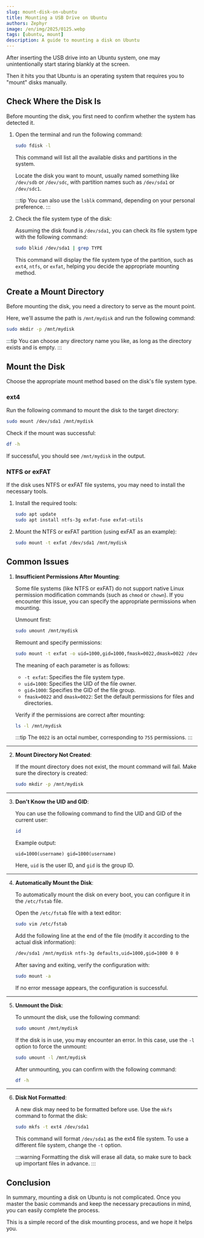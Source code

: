 ```yaml
---
slug: mount-disk-on-ubuntu
title: Mounting a USB Drive on Ubuntu
authors: Zephyr
image: /en/img/2025/0125.webp
tags: [ubuntu, mount]
description: A guide to mounting a disk on Ubuntu
---
```


After inserting the USB drive into an Ubuntu system, one may unintentionally start staring blankly at the screen.

Then it hits you that Ubuntu is an operating system that requires you to "mount" disks manually.

<!-- truncate -->

## Check Where the Disk Is

Before mounting the disk, you first need to confirm whether the system has detected it.

1. Open the terminal and run the following command:

   ```bash
   sudo fdisk -l
   ```

   This command will list all the available disks and partitions in the system.

   Locate the disk you want to mount, usually named something like `/dev/sdb` or `/dev/sdc`, with partition names such as `/dev/sda1` or `/dev/sdc1`.

   :::tip
   You can also use the `lsblk` command, depending on your personal preference.
   :::

2. Check the file system type of the disk:

   Assuming the disk found is `/dev/sda1`, you can check its file system type with the following command:

   ```bash
   sudo blkid /dev/sda1 | grep TYPE
   ```

   This command will display the file system type of the partition, such as `ext4`, `ntfs`, or `exfat`, helping you decide the appropriate mounting method.

## Create a Mount Directory

Before mounting the disk, you need a directory to serve as the mount point.

Here, we'll assume the path is `/mnt/mydisk` and run the following command:

```bash
sudo mkdir -p /mnt/mydisk
```

:::tip
You can choose any directory name you like, as long as the directory exists and is empty.
:::

## Mount the Disk

Choose the appropriate mount method based on the disk's file system type.

### ext4

Run the following command to mount the disk to the target directory:

```bash
sudo mount /dev/sda1 /mnt/mydisk
```

Check if the mount was successful:

```bash
df -h
```

If successful, you should see `/mnt/mydisk` in the output.

### NTFS or exFAT

If the disk uses NTFS or exFAT file systems, you may need to install the necessary tools.

1. Install the required tools:

   ```bash
   sudo apt update
   sudo apt install ntfs-3g exfat-fuse exfat-utils
   ```

2. Mount the NTFS or exFAT partition (using exFAT as an example):

   ```bash
   sudo mount -t exfat /dev/sda1 /mnt/mydisk
   ```

## Common Issues

1. **Insufficient Permissions After Mounting**:

   Some file systems (like NTFS or exFAT) do not support native Linux permission modification commands (such as `chmod` or `chown`). If you encounter this issue, you can specify the appropriate permissions when mounting.

   Unmount first:

   ```bash
   sudo umount /mnt/mydisk
   ```

   Remount and specify permissions:

   ```bash
   sudo mount -t exfat -o uid=1000,gid=1000,fmask=0022,dmask=0022 /dev/sda1 /mnt/mydisk
   ```

   The meaning of each parameter is as follows:

   - `-t exfat`: Specifies the file system type.
   - `uid=1000`: Specifies the UID of the file owner.
   - `gid=1000`: Specifies the GID of the file group.
   - `fmask=0022` and `dmask=0022`: Set the default permissions for files and directories.

   Verify if the permissions are correct after mounting:

   ```bash
   ls -l /mnt/mydisk
   ```

   :::tip
   The `0022` is an octal number, corresponding to `755` permissions.
   :::

---

2. **Mount Directory Not Created**:

   If the mount directory does not exist, the mount command will fail. Make sure the directory is created:

   ```bash
   sudo mkdir -p /mnt/mydisk
   ```

---

3. **Don't Know the UID and GID**:

   You can use the following command to find the UID and GID of the current user:

   ```bash
   id
   ```

   Example output:

   ```
   uid=1000(username) gid=1000(username)
   ```

   Here, `uid` is the user ID, and `gid` is the group ID.

---

4. **Automatically Mount the Disk**:

   To automatically mount the disk on every boot, you can configure it in the `/etc/fstab` file.

   Open the `/etc/fstab` file with a text editor:

   ```bash
   sudo vim /etc/fstab
   ```

   Add the following line at the end of the file (modify it according to the actual disk information):

   ```bash
   /dev/sda1 /mnt/mydisk ntfs-3g defaults,uid=1000,gid=1000 0 0
   ```

   After saving and exiting, verify the configuration with:

   ```bash
   sudo mount -a
   ```

   If no error message appears, the configuration is successful.

---

5. **Unmount the Disk**:

   To unmount the disk, use the following command:

   ```bash
   sudo umount /mnt/mydisk
   ```

   If the disk is in use, you may encounter an error. In this case, use the `-l` option to force the unmount:

   ```bash
   sudo umount -l /mnt/mydisk
   ```

   After unmounting, you can confirm with the following command:

   ```bash
   df -h
   ```

---

6. **Disk Not Formatted**:

   A new disk may need to be formatted before use. Use the `mkfs` command to format the disk:

   ```bash
   sudo mkfs -t ext4 /dev/sda1
   ```

   This command will format `/dev/sda1` as the ext4 file system. To use a different file system, change the `-t` option.

   :::warning
   Formatting the disk will erase all data, so make sure to back up important files in advance.
   :::

## Conclusion

In summary, mounting a disk on Ubuntu is not complicated. Once you master the basic commands and keep the necessary precautions in mind, you can easily complete the process.

This is a simple record of the disk mounting process, and we hope it helps you.
